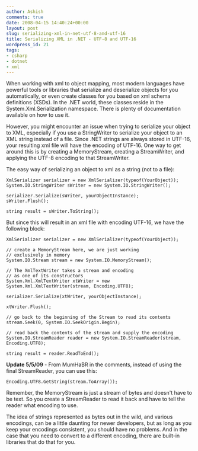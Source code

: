 ```yaml
---
author: Ashish
comments: true
date: 2008-04-15 14:40:24+00:00
layout: post
slug: serializing-xml-in-net-utf-8-and-utf-16
title: Serializing XML in .NET - UTF-8 and UTF-16
wordpress_id: 21
tags:
- csharp
- dotnet
- xml
---
```


When working with xml to object mapping, most modern languages have powerful tools or libraries that serialize and deserialize objects for you automatically, or even create classes for you based on xml schema definitions (XSDs). In the .NET world, these classes reside in the System.Xml.Serialization namespace. There is plenty of documentation available on how to use it.

However, you might encounter an issue when trying to serialize your object to XML, especially if you use a StringWriter to serialize your object to an XML string instead of a file. Since .NET strings are always stored in UTF-16, your resulting xml file will have the encoding of UTF-16. One way to get around this is by creating a MemoryStream, creating a StreamWriter, and applying the UTF-8 encoding to that StreamWriter.

The easy way of serializing an object to xml as a string (not to a file):

    
    XmlSerializer serializer = new XmlSerializer(typeof(YourObject));
    System.IO.StringWriter sWriter = new System.IO.StringWriter();
    
    serializer.Serialize(sWriter, yourObjectInstance);
    sWriter.Flush();
    
    string result = sWriter.ToString();


But since this will result in an xml file with encoding UTF-16, we have the following block:

    
    XmlSerializer serializer = new XmlSerializer(typeof(YourObject));
    
    // create a MemoryStream here, we are just working
    // exclusively in memory
    System.IO.Stream stream = new System.IO.MemoryStream();
    
    // The XmlTextWriter takes a stream and encoding
    // as one of its constructors
    System.Xml.XmlTextWriter xtWriter = new System.Xml.XmlTextWriter(stream, Encoding.UTF8);
    
    serializer.Serialize(xtWriter, yourObjectInstance);
    
    xtWriter.Flush();
    
    // go back to the beginning of the Stream to read its contents
    stream.Seek(0, System.IO.SeekOrigin.Begin);
    
    // read back the contents of the stream and supply the encoding
    System.IO.StreamReader reader = new System.IO.StreamReader(stream, Encoding.UTF8);
    
    string result = reader.ReadToEnd();


**Update 5/5/09** - From MumHaBR in the comments, instead of using the final StreamReader, you can use this:

    
    Encoding.UTF8.GetString(stream.ToArray());


Remember, the MemoryStream is just a stream of bytes and doesn't have to be text. So you create a StreamReader to read it back and have to tell the reader what encoding to use.

The idea of strings represented as bytes out in the wild, and various encodings, can be a little daunting for newer developers, but as long as you keep your encodings consistent, you should have no problems. And in the case that you need to convert to a different encoding, there are built-in libraries that do that for you.
